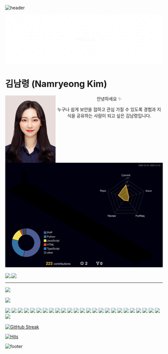 ![header](https://capsule-render.vercel.app/api?type=venom&color=auto&height=300&section=header&text=Sikk&fontSize=80&animation=fadeIn&fontColor=ffffff)

![Banner](https://raw.githubusercontent.com/drewbi/drewbi/master/welcome_banner2.svg)

# 김남령 (Namryeong Kim)

<p align="center">  
  <img src="./profile.jpeg" align="left" width="32%">
  
  <p align="center">안녕하세요 ✨</p>
  <p align="center"> 누구나 쉽게 보안을 접하고 관심 가질 수 있도록 경험과 지식을 공유하는 사람이 되고 싶은 김남령입니다.</p>
	  
</p>


<br>

![](./profile-3d-contrib/profile-night-rainbow.svg)


<a href="https://github.com/anuraghazra/github-readme-stats">
  <img height=200 align="center" src="https://github-readme-stats.vercel.app/api?username=siksum&show_icons=true&theme=material-palenight" />
</a>
<a href="https://github.com/anuraghazra/convoychat">
  <img height=200 align="center" src="https://github-readme-stats.vercel.app/api/top-langs?username=siksum&layout=donut&langs_count=6&card_width=320&theme=material-palenight" />
</a>

---
<a href="mailto:namyoung0718@gmail.com"><img src="https://img.shields.io/badge/Gmail-D14836?style=for-the-badge&logo=gmail&logoColor=white"/></a>

<a href="mailto:namyoung0718@gmail.com"><img src="https://img.shields.io/badge/Telegram-2CA5E0?style=for-the-badge&logo=telegram&logoColor=white"/></a>
	
<img src="https://img.shields.io/badge/Discord-7289DA?style=for-the-badge&logo=discord&logoColor=white"/>

<img src="https://img.shields.io/badge/GitHub-100000?style=for-the-badge&logo=github&logoColor=white"/>


<img src="https://img.shields.io/badge/Instagram-E4405F?style=for-the-badge&logo=instagram&logoColor=white"/>
<img src="https://img.shields.io/badge/Twitter-1DA1F2?style=for-the-badge&logo=twitter&logoColor=white"/>
<img src="https://img.shields.io/badge/Debian-A81D33?style=for-the-badge&logo=debian&logoColor=white"/>
<img src="https://img.shields.io/badge/freebsd-AB2B28?style=for-the-badge&logo=freebsd&logoColor=white"/>
<img src="https://img.shields.io/badge/Kali_Linux-557C94?style=for-the-badge&logo=kali-linux&logoColor=white"/>
<img src="https://img.shields.io/badge/Linux-FCC624?style=for-the-badge&logo=linux&logoColor=black"/>
<img src="https://img.shields.io/badge/Ubuntu-E95420?style=for-the-badge&logo=ubuntu&logoColor=white"/>
<img src="https://img.shields.io/badge/Python-3776AB?style=for-the-badge&logo=python&logoColor=white"/>
<img src="https://img.shields.io/badge/HTML-239120?style=for-the-badge&logo=html5&logoColor=white"/>
<img src="https://img.shields.io/badge/CSS-239120?&style=for-the-badge&logo=css3&logoColor=white"/>
<img src="https://img.shields.io/badge/JavaScript-F7DF1E?style=for-the-badge&logo=JavaScript&logoColor=white"/>
<img src="https://img.shields.io/badge/C-00599C?style=for-the-badge&logo=c&logoColor=white"/>
<img src="https://img.shields.io/badge/Shell_Script-121011?style=for-the-badge&logo=gnu-bash&logoColor=white"/>
<img src="https://img.shields.io/badge/Markdown-000000?style=for-the-badge&logo=markdown&logoColor=white"/>
<img src="https://img.shields.io/badge/Microsoft_Excel-217346?style=for-the-badge&logo=microsoft-excel&logoColor=white"/>
<img src="https://img.shields.io/badge/Microsoft_PowerPoint-B7472A?style=for-the-badge&logo=microsoft-powerpoint&logoColor=white"/>
<img src="https://img.shields.io/badge/Microsoft_Word-2B579A?style=for-the-badge&logo=microsoft-word&logoColor=white"/>
<img src="https://img.shields.io/badge/Ethereum-3C3C3D?logo=ethereum&logoColor=fff&style=for-the-badge"/>
<img src="https://img.shields.io/badge/Visual_Studio_Code-0078D4?style=for-the-badge&logo=visual%20studio%20code&logoColor=white"/>
<img src="https://img.shields.io/badge/Notion-000000?style=for-the-badge&logo=notion&logoColor=white"/>
<img src="https://img.shields.io/badge/iTerm2-000000?style=for-the-badge&logo=iterm2&logoColor=white"/>
<img src="https://img.shields.io/badge/GNU%20Bash-4EAA25?style=for-the-badge&logo=GNU%20Bash&logoColor=white"/>
<img src="https://img.shields.io/badge/docker-%230db7ed.svg?style=for-the-badge&logo=docker&logoColor=white"/>

<img src="https://img.shields.io/github/followers/siksum.svg?style=social&label=Follow&maxAge=2592000"/>

[![GitHub Streak](https://streak-stats.demolab.com?user=siksum&theme=material-palenight)](https://git.io/streak-stats)

[![Hits](https://hits.seeyoufarm.com/api/count/incr/badge.svg?url=https%3A%2F%2Fgithub.com%2Fsiksum&count_bg=%237DDDF6&title_bg=%23CFA1F6&icon=&icon_color=%23E7E7E7&title=hits&edge_flat=false)](https://hits.seeyoufarm.com)

![footer](https://capsule-render.vercel.app/api?type=waving&color=auto&height=100&section=footer&text=Namryeong-Kim&fontSize=30&animation=fadeIn&fontColor=ffffff)
